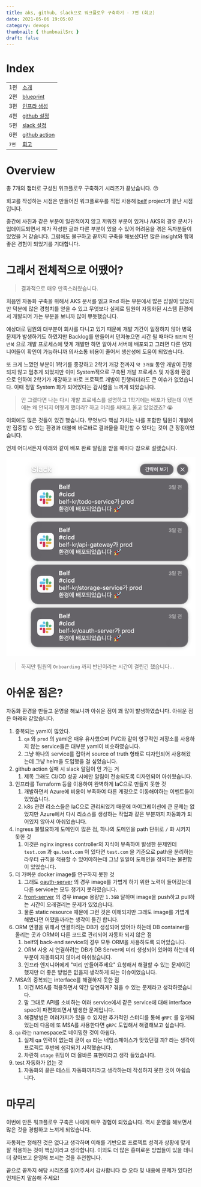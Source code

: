 ```yaml
---
title: aks, github, slack으로 워크플로우 구축하기 - 7편 (회고)
date: 2021-05-06 19:05:07
category: devops
thumbnail: { thumbnailSrc }
draft: false
---
```


# Index

|       |                                                            |
| ----- | ---------------------------------------------------------- |
| 1편   | [소개](/devops/workflows-with-aks-github-slack-1)          |
| 2편   | [blueprint](/devops/workflows-with-aks-github-slack-2)     |
| 3편   | [인프라 생성](/devops/workflows-with-aks-github-slack-3)   |
| 4편   | [github 설정](/devops/workflows-with-aks-github-slack-4)   |
| 5편   | [slack 설정](/devops/workflows-with-aks-github-slack-5)    |
| 6편   | [github action](/devops/workflows-with-aks-github-slack-6) |
| `7편` | [회고](/devops/workflows-with-aks-github-slack-7)          |

# Overview

총 7개의 챕터로 구성된 위크플로우 구축하기 시리즈가 끝났습니다. 😚

회고를 작성하는 시점은 만들어진 워크플로우를 직접 사용해 [belf](https://github.com/belf-kr) project가 끝난 시점입니다.

중간에 사진과 같은 부분이 일관적이지 않고 끼워진 부분이 있거나 AKS의 경우 문서가 업데이트되면서 제가 작성한 글과 다른 부분이 있을 수 있어 어려움을 겪은 독자분들이 있었을 거 같습니다. 그럼에도 불구하고 끝까지 구축을 해보셨다면 많은 insight와 함께 좋은 경험이 되었기를 기대합니다.

# 그래서 전체적으로 어땠어?

> 결과적으로 매우 만족스러웠습니다.

처음엔 자동화 구축을 위해서 AKS 문서를 읽고 Rnd 하는 부분에서 많은 삽질이 있었지만 덕분에 많은 경험치를 얻을 수 있고 무엇보다 실제로 팀원이 자동화된 시스템 환경에서 개발되어 가는 부분을 보니까 많이 뿌듯했습니다.

예상대로 팀원의 대부분이 회사를 다니고 있기 때문에 개발 기간이 일정하지 않아 병목 문제가 발생하기도 하였지만 Backlog를 만들어서 던져놓으면 시간 될 때마다 `점진적` 인 `반복` 으로 개발 프로세스에 맞게 개발만 하면 알아서 서버에 배포되고 그러면 다른 엔지니어들이 확인이 가능하니까 의사소통 비용이 줄어서 생산성에 도움이 되었습니다.

또 크게 느꼈던 부분이 1학기를 종강하고 2학기 개강 전까지 `약 3개월` 동안 개발이 진행되지 않고 멈추게 되었지만 이미 System적으로 구축된 개발 프로세스 및 자동화 환경으로 인하여 2학기가 개강하고 바로 프로젝트 개발이 진행되더라도 큰 이슈가 없었습니다. 이때 정말 System 화가 되어있다는 감사함을 느끼게 되었습니다.

> 안 그랬다면 나는 다시 개발 프로세스를 설명하고 1학기에는 배포가 됐는데 이번에는 왜 안되지 어떻게 했더라? 하고 머리를 싸매고 울고 있었겠죠? 😭

이외에도 많은 것들이 있긴 했습니다. 무엇보다 핵심 가치는 나를 포함한 팀원이 개발에만 집중할 수 있는 환경과 더불에 바로바로 결과물을 확인할 수 있다는 것이 큰 장점이었습니다.

언제 어디서든지 아래와 같이 배포 완료 알림을 받을 때마다 참으로 설렜습니다.

![](./images/workflows-with-aks-github-slack-7/1.png)

> 하지만 팀원의 `Onboarding` 까지 반년이라는 시간이 걸린긴 했습니다...

# 아쉬운 점은?

자동화 환경을 만들고 운영을 해보니까 아쉬운 점이 꽤 많이 발생하였습니다. 아쉬운 점은 아래와 같았습니다.

1. 중복되는 yaml이 많았다.
   1. `qa` 와 `prod` 의 yaml은 매우 유사했으며 PVC와 같이 영구적인 저장소를 사용하지 않는 service들은 대부분 yaml이 비슷하였습니다.
   1. 그냥 하나의 service를 잡아서 source of truth 형태로 디자인되어 사용해왔는데 그냥 helm을 도입했을 걸 싶었습니다.
1. github action 실패 시 slack 알림이 안 가는 거
   1. 제목 그래도 CI/CD 성공 시에만 알림이 전송되도록 디자인되어 아쉬웠습니다.
1. 인프라를 Terraform 등을 이용하여 완벽하게 IaC으로 만들지 못한 것
   1. 개발하면서 Azure에 비용이 부족하여 다른 계정으로 이동해야하는 이벤트들이 있었습니다.
   1. k8s 관련 리소스들은 IaC으로 관리되었기 때문에 마이그레이션에 큰 문제는 없었지만 Azure에서 다시 리소스를 생성하는 작업과 같은 부분까지 자동화가 되어있지 않아서 아숴었습니다.
1. ingress 불필요하게 도메인이 많은 점, 하나의 도메인을 path 단위로 `/` 화 시키지 못한 것
   1. 이것은 nginx ingress controller의 지식이 부족하여 발생한 문제인데 `test.com` 과 `qa.test.com` 이 있다면 `test.com` 을 기준으로 path을 분리하는 라우터 규칙을 적용할 수 있어야하는데 그냥 일일이 도메인을 정의하는 불편함이 있었습니다.
1. 더 가벼운 docker image를 연구하지 못한 것
   1. 그래도 [oauth-server](https://github.com/belf-kr/oauth-server) 의 경우 image를 가볍게 하기 위한 노력이 들어갔는데 다른 service는 모두 챙기지 못하였습니다.
   1. [front-server](https://github.com/belf-kr/front-server) 의 경우 image 용량만 `1.3GB` 달하며 image을 push하고 pull하는 시간이 오래걸리는 문제가 있었습니다.
   1. 물론 static resource 때문에 그런 것은 이해되지만 그래도 image를 가볍게 해봤다면 어땠을까라는 생각이 들긴 합니다.
1. ORM 연결을 위해서 연결하려는 DB가 생성되어 있어야 하는데 DB container를 올리는 곳과 ORM이 다른 코드로 관리되어 자동화 되지 않은 점
   1. belf의 back-end service의 경우 모두 ORM을 사용하도록 되어있습니다.
   1. ORM 사용 시 연결하려는 DB가 DB Server에 미리 생성되어 있어야 하는데 이 부분이 자동화되지 않아서 아쉬웠습니다.
   1. 인프라 엔지니어에게 "미리 만들어주세요" 요청해서 해결할 수 있는 문제이긴 했지만 더 좋은 방법은 없을지 생각하게 되는 이슈이었습니다.
1. MSA의 중복되는 interface를 해결하지 못한 점
   1. 이건 MSA를 적용하면서 약간 당연하게? 겪을 수 있는 문제라고 생각하였습니다.
   1. 말 그대로 API를 소비하는 여러 service에서 같은 service에 대해 interface spec이 파편화되면서 발생한 문제입니다.
   1. 해결방법은 여러가지가 있을 수 있지만 추가적인 스터디를 통해 `gRPC` 를 알게되었는데 다음에 또 MSA를 사용한다면 `gRPC` 도입해서 해결해보고 싶습니다.
1. `qa` 라는 namespace로 네이밍한 것이 아쉽다.
   1. 실제 qa 인력이 없는데 굳이 `qa` 라는 네임스페이스가 맞았던걸 까? 라는 생각이 프로젝트 후반에 생각되기 시작했습니다.
   1. 차란히 `stage` 위딩이 더 올바른 표현이라고 생각 들었습니다.
1. test 자동화가 없는 것
   1. 자동화의 끝은 테스트 자동화까지라고 생각하는데 작성하지 못한 것이 아쉽습니다.

# 마무리

이번에 만든 워크플로우 구축은 나에게 매우 경험이 되었습니다. 역시 운영을 해보면서 많은 것을 경험하고 느끼게 되었습니다.

자동화는 정해진 것은 없다고 생각하며 이해를 기반으로 프로젝트 성격과 상황에 맞게 잘 적용하는 것이 핵심이라고 생각합니다. 이외도 더 많은 흥미로운 방법들이 있을 테니 더 찾아보고 운영해 보시는 것을 추천합니다.

끝으로 끝까지 해당 시리즈를 읽어주셔서 감사합니다 😍 오타 및 내용에 문제가 있다면 언제든지 말씀해 주세요!
